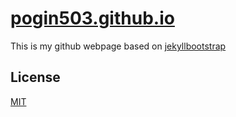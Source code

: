# [pogin503.github.io](https://pogin503.github.io)

This is my github webpage based on [jekyllbootstrap](http://jekyllbootstrap.com)

## License

[MIT](http://opensource.org/licenses/MIT)
